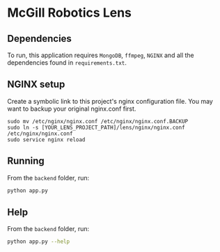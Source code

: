 McGill Robotics Lens
====================

Dependencies
------------
To run, this application requires `MongoDB`, `ffmpeg`, `NGINX` and all the
dependencies found in `requirements.txt`.

NGINX setup
-----------
Create a symbolic link to this project's nginx configuration file.  You may want
to backup your original nginx.conf first.

```
sudo mv /etc/nginx/nginx.conf /etc/nginx/nginx.conf.BACKUP
sudo ln -s [YOUR_LENS_PROJECT_PATH]/lens/nginx/nginx.conf /etc/nginx/nginx.conf
sudo service nginx reload
```

Running
-------
From the `backend` folder, run:
```bash
python app.py
```

Help
----
From the `backend` folder, run:
```bash
python app.py --help
```
